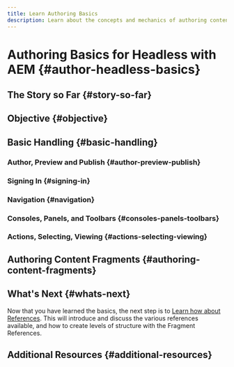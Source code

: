 ```yaml
---
title: Learn Authoring Basics
description: Learn about the concepts and mechanics of authoring content for your Headless CMS using Content Fragments.
---
```


# Authoring Basics for Headless with AEM {#author-headless-basics}

## The Story so Far {#story-so-far}

## Objective {#objective}

## Basic Handling {#basic-handling}

### Author, Preview and Publish {#author-preview-publish}

### Signing In {#signing-in}

### Navigation {#navigation}

### Consoles, Panels, and Toolbars {#consoles-panels-toolbars}

### Actions, Selecting, Viewing {#actions-selecting-viewing}

## Authoring Content Fragments {#authoring-content-fragments}

## What's Next {#whats-next}

Now that you have learned the basics, the next step is to [Learn how about References](references.md). This will introduce and discuss the various references available, and how to create levels of structure with the Fragment References.

## Additional Resources {#additional-resources}
